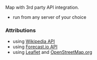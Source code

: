 Map with 3rd party API integration.

- run from any server of your choice

### Attributions

- using [Wikipedia API](https://www.mediawiki.org/wiki/API:Main_page)
- using [Forecast.io API](https://developer.forecast.io/)
- using [Leaflet](http://leafletjs.com/) and [OpenStreetMap.org](https://www.openstreetmap.org/)